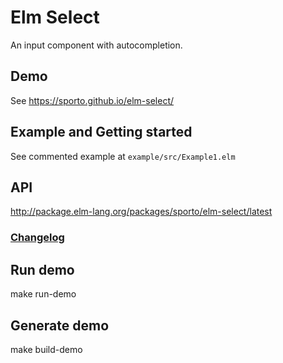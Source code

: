 # Elm Select

An input component with autocompletion.

## Demo

See https://sporto.github.io/elm-select/

## Example and Getting started

See commented example at `example/src/Example1.elm`

## API

<http://package.elm-lang.org/packages/sporto/elm-select/latest>

### [Changelog](./CHANGELOG.md)

## Run demo

make run-demo

## Generate demo

make build-demo
